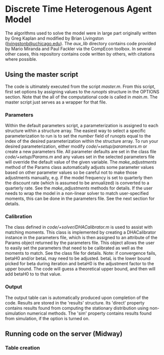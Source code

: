 # Discrete Time Heterogenous Agent Model

The algorithms used to solve the model were in large part
originally written by Greg Kaplan and modified by Brian Livingston
(livingstonb@uchicago.edu).
The *aux_lib* directory contains code provided by Mario Miranda and Paul Fackler
via the CompEcon toolbox. In several other cases, this repository
contains code written by others, with citations where possible.

## Using the master script

The code is ultimately executed from the script *master.m*.
From this script, first set options by assigning values to the *runopts* structure in the OPTIONS section.
Note that the all of the computational code is called in *main.m*.
The master script just serves as a wrapper for that file.

### Parameters

Within the default parameters script, a parameterization is assigned to each structure within a structure array. The easiest way to select a specific parameterization to run is to set the *number* field of runopts equal to the index of the desired parameterization within the structure array.
To run your desired parameterization, either modify *code/+setup/parameters.m* or create a new parameters file.
All parameter defaults are set in the class file *code/+setup/Params.m* and any values set in the selected parameters file will override the default value of the given variable.
The *make_adjustments* method of the Params class automatically adjusts some parameter values based on other parameter values so be careful not to make those adjustments manually,
e.g. if the model frequency is set to quarterly then the discount rate (which is assumed to be annualized)
is converted to a quarterly rate.
See the *make_adjustments* methods for details.
If the user needs to wrap the model in a non-linear solver to match user-specified moments, this can be done in the parameters file. See the next section for details.

### Calibration

The class defined in *code/+solver/DHACalibrator.m* is used to assist with matching moments. This class is implemented by creating a DHACalibrator instance in the parameters file, which is then assigned to an attribute of the Params object returned by the parameters file. This object allows the user to easily set the parameters that
need to be calibrated as well as the moments to match. See the class file for details.
Note: if convergence fails, betaH0 and/or betaL may need to be adjusted.
betaL is the lower bound picked for beta during iteration and
betaH0 is the adjustment factor to the upper bound. The code will
guess a theoretical upper bound, and then will add betaH0 to
to that value.

### Output

The output table can is automatically produced upon completion of the code.
Results are stored in the 'results' structure. Its 'direct' property
contains results found from computing the stationary distribution
using non-simulation numerical methods. The 'sim' property contains results
found from simulation, if the option is turned on.

## Running code on the server (Midway)

### Table creation